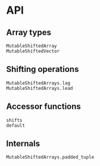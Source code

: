 # API

## Array types

```@docs
MutableShiftedArray
MutableShiftedVector
```

## Shifting operations

```@docs
MutableShiftedArrays.lag
MutableShiftedArrays.lead
```

## Accessor functions

```@docs
shifts
default
```

## Internals

```@docs
MutableShiftedArrays.padded_tuple
```
